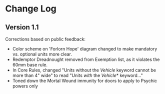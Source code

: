 # Change Log #

## Version 1.1 ##

Corrections based on public feedback:

* Color scheme on 'Forlorn Hope' diagram changed to make mandatory vs. optional units more clear.
* Redemptor Dreadnought removed from Exemption list, as it violates the 60mm base rule.
* In Core Rules, changed "Units without the *Vehicle* keyword cannot be more than 4" wide" to read "Units *with* the *Vehicle** keyword..."
* Toned down the Mortal Wound immunity for doors to apply to Psychic powers only